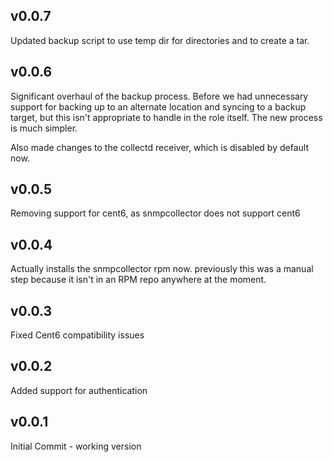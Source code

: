 v0.0.7
---------------------------
Updated backup script to use temp dir for directories and to create a tar.

v0.0.6
---------------------------
Significant overhaul of the backup process. Before we had unnecessary support
for backing up to an alternate location and syncing to a backup target,
but this isn't appropriate to handle in the role itself. The new process is
much simpler.

Also made changes to the collectd receiver, which is disabled by default now.

v0.0.5
---------------------------
Removing support for cent6, as snmpcollector does not support cent6

v0.0.4
---------------------------
Actually installs the snmpcollector rpm now. previously this was a manual
step because it isn't in an RPM repo anywhere at the moment.

v0.0.3
---------------------------
Fixed Cent6 compatibility issues

v0.0.2
---------------------------
Added support for authentication

v0.0.1
---------------------------
Initial Commit - working version
